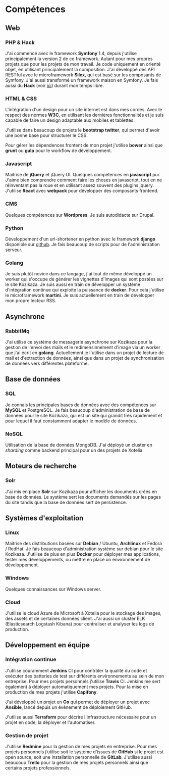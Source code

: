 # Compétences

## Web

### PHP & Hack

J'ai commencé avec le framework **Symfony** 1.4, depuis j'utilise principalement la version 2 de ce framework. Autant pour mes propres projets que pour les projets de mon travail. Je code uniquement en orienté objet, en utilisant principalement la composition. J'ai développé des API RESTful avec le microframework **Silex**, qui est basé sur les composants de Symfony. J'ai aussi transformé un framework maison en Symfony. Je fais aussi du **Hack** (voir [ici](http://hacklang.org/)) durant mon temps libre.

### HTML & CSS

L'intégration d'un design pour un site internet est dans mes cordes. Avec le respect des normes **W3C**, en utilisant les dernières fonctionnalités et je suis capable de faire un design adaptable aux mobiles et tablettes.

J'utilise dans beaucoup de projets le **bootstrap twitter**, qui permet d'avoir une bonne base pour structurer le CSS.

Pour gérer les dépendences frontent de mon projet j'utilise **bower** ainsi que **grunt** ou **gulp** pour le workflow de développement.

### Javascript

Maitrise de **jQuery** et jQuery UI. Quelques compétences en **javascript** pur. J'aime bien comprendre comment faire les choses en javascript, tout en ne réinventant pas la roue et en utilisant assez souvent des plugins jquery. J'utilise **React** avec **webpack** pour développer des composants frontend.

### CMS

Quelques compétences sur **Wordpress**. Je suis autodidacte sur Drupal.

### Python

Développement d'un url-shortener en python avec le framework **django** disponible sur [github](https://github.com/luxifer/UrliZr). Je fais beaucoup de scripts pour de l'administration serveur.

### Golang

Je suis plutôt novice dans ce langage, j'ai tout de même développé un worker qui s'occupe de générer les vignettes d'images qui sont postées sur le site Kozikaza. Je suis aussi en train de développer un système d'intégration continue qui exploite la puissance de **docker**. Pour cela j'utilise le microframework **martini**. Je suis actuellement en train de développer mon propre lecteur RSS.

## Asynchrone

### RabbitMq

J'ai utilisé ce système de messagerie asynchrone sur Kozikaza pour la gestion de l'envoi des mails et le redimensinnement d'image via un worker que j'ai écrit en **golang**. Actuellement je l'utilise dans un projet de lecture de mail et d'extraction de données, ainsi que dans un projet de synchronisation de données vers différentes plateforme.

## Base de données

### SQL

Je connais les principales bases de données avec des compétences sur **MySQL** et PostgreSQL. Je fais beaucoup d'administration de base de données pour le site Kozikaza, qui est un site qui grandit très rapidement et pour lequel il faut constamment adapter le modèle de données.

### NoSQL

Utilisation de la base de données MongoDB. J'ai déployé un cluster en *sharding* comme backend principal pour un des projets de Xotelia.

## Moteurs de recherche

### Solr

J'ai mis en place **Solr** sur Kozikaza pour afficher les documents créés en base de données. Le système sert les documents demandés sur les pages du site tandis que la base de données sert de persistence.

## Systèmes d'exploitation

### Linux

Maitrise des distributions basées sur **Debian** / Ubuntu, **Archlinux** et Fedora / RedHat. Je fais beaucoup d'administration système sur debian pour le site Kozikaza. J'utilise de plus en plus **Docker** pour déployer mes applications, tester mes développements, ou mettre en place un environnement de développement.

### Windows

Quelques connaissances sur Windows server.

### Cloud

J'utilise le cloud Azure de Microsoft à Xotelia pour le stockage des images, des assets et de certaines données client. J'ai aussi un cluster ELK (Elasticsearch Logstash Kibana) pour centraliser et analyser les logs de production.

## Développement en équipe

### Intégration continue

J'utilise couramment **Jenkins** CI pour contrôler la qualité du code et exécuter des batteries de test sur différents environnements au sein de mon entreprise. Pour mes projets personnels j'utilise **Travis** CI. Jenkins me sert également à déployer automatiquement mes projets. Pour la mise en production de mes projets j'utilise **Capifony**.

J'ai développé un projet en **Go** qui permet de déployer un projet avec **Ansible**, lancé depuis un évènement de déploiement GitHub.

J'utilise aussi **Terraform** pour décrire l'infrastructure nécessaire pour un projet en code, la déployer et l'automatiser.

### Gestion de projet

J'utilise **Redmine** pour la gestion de mes projets en entreprise. Pour mes projets personnels j’utilise soit le système d'issues de **GitHub** si le projet est open source, soit une installation personnelle de **GitLab**. J'utilise aussi beaucoup **Trello** pour la gestion de mes projets personnels ainsi que certains projets professionnels.
